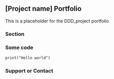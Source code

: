 ## [Project name] Portfolio

This is a placeholder for the DDD_project portfolio

### Section


### Some code

 ```markdown
print("Hello world")
```

### Support or Contact


